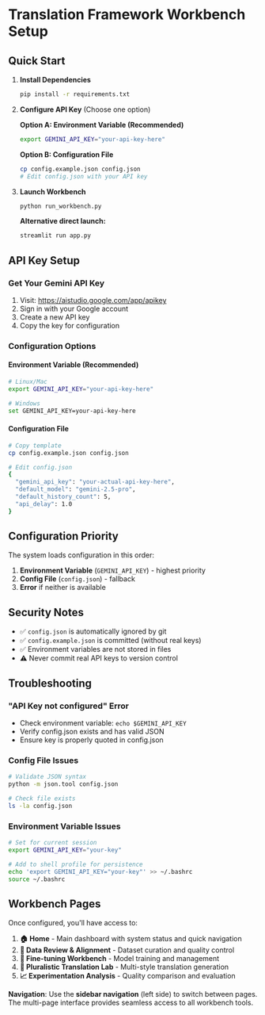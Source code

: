 # Translation Framework Workbench Setup

## Quick Start

1. **Install Dependencies**
   ```bash
   pip install -r requirements.txt
   ```

2. **Configure API Key** (Choose one option)

   **Option A: Environment Variable (Recommended)**
   ```bash
   export GEMINI_API_KEY="your-api-key-here"
   ```

   **Option B: Configuration File**
   ```bash
   cp config.example.json config.json
   # Edit config.json with your API key
   ```

3. **Launch Workbench**
   ```bash
   python run_workbench.py
   ```
   
   **Alternative direct launch:**
   ```bash
   streamlit run app.py
   ```

## API Key Setup

### Get Your Gemini API Key
1. Visit: https://aistudio.google.com/app/apikey
2. Sign in with your Google account
3. Create a new API key
4. Copy the key for configuration

### Configuration Options

#### Environment Variable (Recommended)
```bash
# Linux/Mac
export GEMINI_API_KEY="your-api-key-here"

# Windows
set GEMINI_API_KEY=your-api-key-here
```

#### Configuration File
```bash
# Copy template
cp config.example.json config.json

# Edit config.json
{
  "gemini_api_key": "your-actual-api-key-here",
  "default_model": "gemini-2.5-pro",
  "default_history_count": 5,
  "api_delay": 1.0
}
```

## Configuration Priority

The system loads configuration in this order:
1. **Environment Variable** (`GEMINI_API_KEY`) - highest priority
2. **Config File** (`config.json`) - fallback
3. **Error** if neither is available

## Security Notes

- ✅ `config.json` is automatically ignored by git
- ✅ `config.example.json` is committed (without real keys)
- ✅ Environment variables are not stored in files
- ⚠️ Never commit real API keys to version control

## Troubleshooting

### "API Key not configured" Error
- Check environment variable: `echo $GEMINI_API_KEY`
- Verify config.json exists and has valid JSON
- Ensure key is properly quoted in config.json

### Config File Issues
```bash
# Validate JSON syntax
python -m json.tool config.json

# Check file exists
ls -la config.json
```

### Environment Variable Issues
```bash
# Set for current session
export GEMINI_API_KEY="your-key"

# Add to shell profile for persistence
echo 'export GEMINI_API_KEY="your-key"' >> ~/.bashrc
source ~/.bashrc
```

## Workbench Pages

Once configured, you'll have access to:

1. **🏠 Home** - Main dashboard with system status and quick navigation
2. **📖 Data Review & Alignment** - Dataset curation and quality control
3. **🤖 Fine-tuning Workbench** - Model training and management
4. **🧪 Pluralistic Translation Lab** - Multi-style translation generation
5. **📈 Experimentation Analysis** - Quality comparison and evaluation

**Navigation**: Use the **sidebar navigation** (left side) to switch between pages. The multi-page interface provides seamless access to all workbench tools.